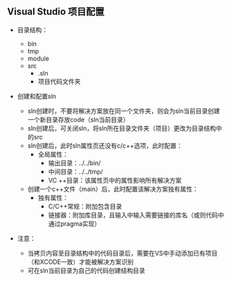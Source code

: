 ## Visual Studio 项目配置 

- 目录结构：
    - bin
    - tmp
    - module
    - src
        - .sln
        - 项目代码文件夹

- 创建和配置sln
    - sln创建时，不要将解决方案放在同一个文件夹，则会为sln当前目录创建一个新目录存放code（sln当前目录）
    - sln创建后，可关闭sln，将sln所在目录文件夹（项目）更改为目录结构中的src
    - sln创建后，此时sln属性页还没有c/c++选项，此时配置：
        - 全局属性：
            - 输出目录：../../bin/
            - 中间目录：../../tmp/
            - VC ++目录：该属性页中的属性影响所有解决方案
    - 创建一个c++文件（main）后，此时配置该解决方案独有属性：
        - 独有属性：
            - C/C++常规：附加包含目录
            - 链接器：附加库目录，且输入中输入需要链接的库名（或则代码中通过pragma实现）

- 注意：
    - 当拷贝内容至目录结构中的代码目录后，需要在VS中手动添加已有项目（和XCODE一致）才能被解决方案识别
    - 可在sln当前目录为自己的代码创建结构目录
